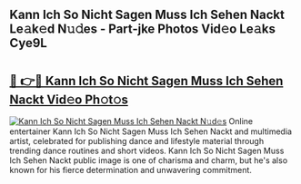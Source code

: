 ## Kann Ich So Nicht Sagen Muss Ich Sehen Nackt Le𝚊k𝚎d N𝚞𝚍es - Part-jke Photos Vid𝚎o Le𝚊ks Cye9L

# <h2><a href="http://fb8kbx.evod.top/?m=Kann+Ich+So+Nicht+Sagen+Muss+Ich+Sehen+Nackt">🔗 👉🔴 Kann Ich So Nicht Sagen Muss Ich Sehen Nackt Vid𝚎o Ph𝚘t𝚘s</a></h2>

[![Kann Ich So Nicht Sagen Muss Ich Sehen Nackt N𝚞d𝚎s](https://i.imgur.com/8V9OHl7.gif)](http://fb8kbx.evod.top/?m=Kann+Ich+So+Nicht+Sagen+Muss+Ich+Sehen+Nackt)
Online entertainer Kann Ich So Nicht Sagen Muss Ich Sehen Nackt and multimedia artist, celebrated for publishing dance and lifestyle material through trending dance routines and short videos. Kann Ich So Nicht Sagen Muss Ich Sehen Nackt public image is one of charisma and charm, but he's also known for his fierce determination and unwavering commitment. 
